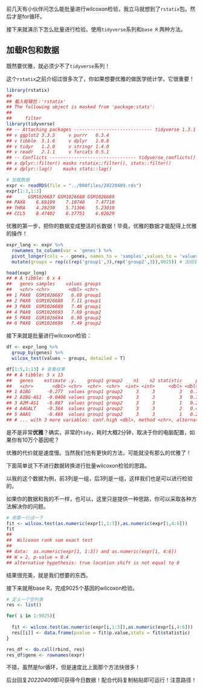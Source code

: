 前几天有小伙伴问怎么能批量进行wilcoxon检验，我立马就想到了`rstatix`包。然后才是for循环。

接下来就演示下怎么批量进行检验。使用`tidyverse`系列和`base R` 两种方法。

## 加载R包和数据

既然要优雅，就必须少不了`tidyverse`系列！

这个`rstatix`之前介绍过很多次了，你如果想要优雅的做医学统计学，它很重要！


```r
library(rstatix)
## 
## 载入程辑包：'rstatix'
## The following object is masked from 'package:stats':
## 
##     filter
library(tidyverse)
## -- Attaching packages ----------------------------- tidyverse 1.3.1 --
## v ggplot2 3.3.5     v purrr   0.3.4
## v tibble  3.1.6     v dplyr   1.0.8
## v tidyr   1.2.0     v stringr 1.4.0
## v readr   2.1.1     v forcats 0.5.1
## -- Conflicts -------------------------------- tidyverse_conflicts() --
## x dplyr::filter() masks rstatix::filter(), stats::filter()
## x dplyr::lag()    masks stats::lag()

# 加载数据
expr <- readRDS(file = "../000files/20220409.rds")
expr[1:3,1:3]
##      GSM1026687 GSM1026688 GSM1026689
## PAX8    6.69199    7.10748    7.47710
## THRA    4.28230    5.71306    5.23010
## CCL5    8.47402    6.37751    6.02629
```


优雅的第一步，把你的数据变成整洁的长数据！毕竟，优雅的数据才能配得上优雅的操作！


```r
expr_long <- expr %>% 
  rownames_to_column(var = 'genes') %>% 
  pivot_longer(cols = - genes, names_to = 'samples',values_to = 'values') %>% # 变长变整洁
  mutate(groups = rep(c(rep('group1',3),rep('group2',3)),9025)) # 加组别

head(expr_long)
## # A tibble: 6 x 4
##   genes samples    values groups
##   <chr> <chr>       <dbl> <chr> 
## 1 PAX8  GSM1026687   6.69 group1
## 2 PAX8  GSM1026688   7.11 group1
## 3 PAX8  GSM1026689   7.48 group1
## 4 PAX8  GSM1026693   7.69 group2
## 5 PAX8  GSM1026694   6.90 group2
## 6 PAX8  GSM1026696   7.49 group2
```

接下来就是批量进行wilcoxon检验：


```r
df <- expr_long %>% 
  group_by(genes) %>% 
  wilcox_test(values ~ groups, detailed = T)

df[1:5,1:13] # 查看结果
## # A tibble: 5 x 13
##   genes    estimate .y.    group1 group2    n1    n2 statistic     p conf.low
##   <chr>       <dbl> <chr>  <chr>  <chr>  <int> <int>     <dbl> <dbl>    <dbl>
## 1 A1BG      -0.277  values group1 group2     3     3         3   0.7   -0.681
## 2 A1BG-AS1  -0.0408 values group1 group2     3     3         3   0.7   -0.312
## 3 A2M-AS1   -0.887  values group1 group2     3     3         1   0.2   -1.14 
## 4 A4GALT    -0.384  values group1 group2     3     3         2   0.4   -1.04 
## 5 AAAS      -0.469  values group1 group2     3     3         1   0.2   -1.59 
## # ... with 3 more variables: conf.high <dbl>, method <chr>, alternative <chr>
```


是不是非常**优雅**？确实，非常的`tidy`，耗时大概2分钟，取决于你的电脑配置，如果你有10万个基因呢？

优雅的代价就是速度慢。当然我们也有更快的方法，可能就没有那么的优雅了！

下面简单说下不进行数据转换进行批量wilcoxon检验的思路。

以我的这个数据为例，前3列是一组，后3列是一组，这样我们也是可以进行检验的。

如果你的数据和我的不一样，也可以，这里只是提供一种思路，你可以采取各种方法解决你的问题。



```r
# 用第一行试一下
fit <- wilcox.test(as.numeric(expr[1,1:3]),as.numeric(expr[1,4:6]))
fit
## 
## 	Wilcoxon rank sum exact test
## 
## data:  as.numeric(expr[1, 1:3]) and as.numeric(expr[1, 4:6])
## W = 2, p-value = 0.4
## alternative hypothesis: true location shift is not equal to 0
```

结果很完美，就是我们想要的东西。

接下来就用base R，完成9025个基因的wilcoxon检验。


```r
# 定义一个空列表
res <- list()

for( i in 1:9025){
  
  fit <- wilcox.test(as.numeric(expr[i,1:3]),as.numeric(expr[i,4:6]))
  res[[i]] <- data.frame(pvalue = fit$p.value,stats = fit$statistic)
}

res_df <- do.call(rbind, res)
res_df$gene <- rownames(expr)
```


不错，虽然是for循环，但是速度比上面那个方法快很多！


后台回复*20220409*即可获得今日数据！配合代码复制粘贴即可运行！注意路径！

